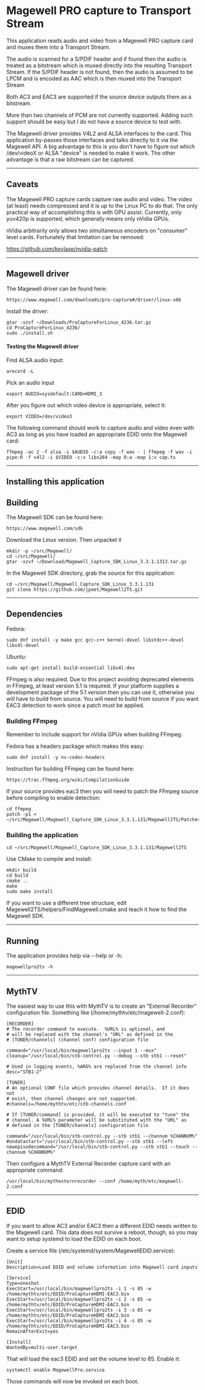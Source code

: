  
# Magewell PRO capture to Transport Stream

This application reads audio and video from a Magewell PRO capture card and muxes them into a Transport Stream.

The audio is scanned for a S/PDIF header and if found then the audio is treated as a bitstream which is muxed directly into the resulting Transport Stream. If the S/PDIF header is not found, then the audio is assumed to be LPCM and is encoded as AAC which is then muxed into the Transport Stream

Both AC3 and EAC3 are supported if the source device outputs them as a bitstream.

More than two channels of PCM are not currently supported. Adding such support should be easy but I do not have a source device to test with.

The Magewell driver provides V4L2 and ALSA interfaces to the
card. This application by-passes those interfaces and talks directly
to it via the Magewell API. A big advantage to this is you don't have
to figure out which /dev/videoX or ALSA "device" is needed to make it
work. The other advantage is that a raw bitstream can be captured.

----
## Caveats

The Magewell PRO capture cards capture raw audio and video. The video (at least) needs compressed and it is up to the Linux PC to do that. The only practical way of accomplishing this is with GPU assist. Currently, only yuv420p is supported, which generally means only nVidia GPUs.

nVidia arbitrarily only allows two simultaneous encoders on "consumer" level cards. Fortunately that limitation can be removed:

https://github.com/keylase/nvidia-patch

----
## Magewell driver
The Magewell driver can be found here:
```
https://www.magewell.com/downloads/pro-capture#/driver/linux-x86
```

Install the driver:
```
gtar -xzvf ~/Downloads/ProCaptureForLinux_4236.tar.gz
cd ProCaptureForLinux_4236/
sudo ./install.sh
```

#### Testing the Magewell driver

Find ALSA audio input:
```
arecord -L
```
Pick an audio input
```
export AUDIO=sysdefault:CARD=HDMI_3
```
After you figure out which video device is appropriate, select it:
```
export VIDEO=/dev/video3
```

The following command should work to capture audio and video even with AC3 as long as you have loaded an appropriate EDID onto the Magewell card:
```
ffmpeg -ac 2 -f alsa -i $AUDIO -c:a copy -f wav - | ffmpeg -f wav -i pipe:0 -f v4l2 -i $VIDEO -c:v libx264 -map 0:a -map 1:v cap.ts
```
----
## Installing this application

## Building
The Magewell SDK can be found here:
```
https://www.magewell.com/sdk
```
Download the Linux version. Then unpacket it
```
mkdir -p ~/src/Magewell/
cd ~/src/Magewell/
gtar -xzvf ~/Download/Magewell_Capture_SDK_Linux_3.3.1.1313.tar.gz
```

In the Magewell SDK directory, grab the source for this application:
```
cd ~/src/Magewell/Magewell_Capture_SDK_Linux_3.3.1.131
git clone https://github.com/jpoet/Magewell2TS.git
```

----
## Dependencies
Fedora:
```
sudo dnf install -y make gcc gcc-c++ kernel-devel libstdc++-devel libv4l-devel
```

Ubuntu:
```
sudo apt-get install build-essential libv4l-dev
```

FFmpeg is also required. Due to this project avoiding deprecated elements in FFmpeg, at least version 5.1 is required. If your platform supplies a development package of the 5.1 version then you can use it, otherwise you will have to build from source. You will need to build from source if you want EAC3 detection to work since a patch must be applied.

### Building FFmpeg

Remember to include support for nVidia GPUs when building FFmpeg.

Fedora has a headers package which makes this easy:
```
sudo dnf install -y nv-codec-headers
```

Instruction for building FFmpeg can be found here:
```
https://trac.ffmpeg.org/wiki/CompilationGuide
```

If your source provides eac3 then you will need to patch the FFmpeg source before compiling to enable detection:
```
cd ffmpeg
patch -p1 < ~/src/Magewell/Magewell_Capture_SDK_Linux_3.3.1.131/Magewell2TS/Patches/ffmpeg_IEC61937_EAC3.patch

```

### Building the application
```
cd ~/src/Magewell/Magewell_Capture_SDK_Linux_3.3.1.131/Magewell2TS
```

Use CMake to compile and install:
```
mkdir build
cd build
cmake ..
make
sudo make install
```

If you want to use a different tree structure, edit Magewell2TS/helpers/FindMagewell.cmake and teach it how to find the Magewell SDK.

----
## Running
The application provides help via --help or -h:
```
magewellpro2ts -h
```

----
## MythTV
The easiest way to use this with MythTV is to create an "External Recorder" configuration file. Something like (/home/mythtv/etc/magewell-2.conf):
```
[RECORDER]
# The recorder command to execute.  %URL% is optional, and
# will be replaced with the channel's "URL" as defined in the
# [TUNER/channels] (channel conf) configuration file

command="/usr/local/bin/magewellpro2ts --input 1 --mux"
cleanup="/usr/local/bin/stb-control.py --debug --stb stb1 --reset"

# Used in logging events, %ARG% are replaced from the channel info
desc="STB1-2"

[TUNER]
# An optional CONF file which provides channel details.  If it does not
# exist, then channel changes are not supported.
#channels=/home/mythtv/etc/stb-channels.conf

# If [TUNER/command] is provided, it will be executed to "tune" the
# channel. A %URL% parameter will be substituted with the "URL" as
# defined in the [TUNER/channels] configuration file

command="/usr/local/bin/stb-control.py --stb stb1 --channum %CHANNUM%"
#ondatastart="/usr/local/bin/stb-control.py --stb stb1 --left
newepisodecommand="/usr/local/bin/stb-control.py --stb stb1 --touch --channum %CHANNUM%"
```

Then configure a MythTV External Recorder capture card with an appropriate command:
```
/usr/local/bin/mythexternrecorder --conf /home/myth/etc/magewell-2.conf
```

----
## EDID
If you want to allow AC3 and/or EAC3 then a different EDID needs written to the Magewell card. This data does not survive a reboot, though, so you may want to setup systemd to load the EDID on each boot.

Create a service file (/etc/systemd/system/MagewellEDID.service):
```
[Unit]
Description=Load EDID and volume information into Magewell card inputs

[Service]
Type=oneshot
ExecStart=/usr/local/bin/magewellpro2ts -i 1 -s 85 -w /home/mythtv/etc/EDID/ProCaptureHDMI-EAC3.bin
ExecStart=/usr/local/bin/magewellpro2ts -i 2 -s 85 -w /home/mythtv/etc/EDID/ProCaptureHDMI-EAC3.bin
ExecStart=/usr/local/bin/magewellpro2ts -i 3 -s 85 -w /home/mythtv/etc/EDID/ProCaptureHDMI-EAC3.bin
ExecStart=/usr/local/bin/magewellpro2ts -i 4 -s 85 -w /home/mythtv/etc/EDID/ProCaptureHDMI-EAC3.bin
RemainAfterExit=yes

[Install]
WantedBy=multi-user.target
```
That will load the eac3 EDID and set the volume level to 85. Enable it:
```
systemctl enable MagewellPro.service
```
Those commands will now be invoked on each boot.


